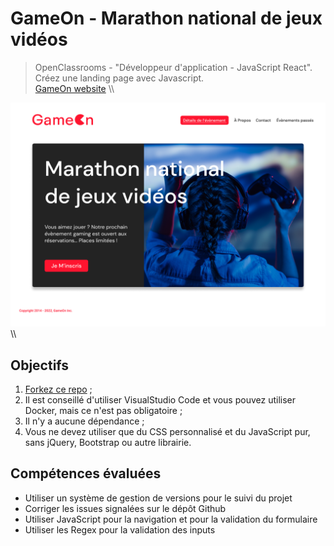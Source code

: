 # GameOn - Marathon national de jeux vidéos

> OpenClassrooms - "Développeur d'application - JavaScript React".  
> Créez une landing page avec Javascript.  
> [GameOn website](https://yann-github.github.io/GameOn-website-FR/starterOnly/) 
\\\\

![Website Mockup](./starterOnly/HomePage.png)
\\\\

## Objectifs

1. [Forkez ce repo](https://github.com/OpenClassrooms-Student-Center/GameOn-website-FR/) ;
2. Il est conseillé d'utiliser VisualStudio Code et vous pouvez utiliser Docker, mais ce n'est pas obligatoire ;
3. Il n'y a aucune dépendance ;
4. Vous ne devez utiliser que du CSS personnalisé et du JavaScript pur, sans jQuery, Bootstrap ou autre librairie.

## Compétences évaluées

- Utiliser un système de gestion de versions pour le suivi du projet
- Corriger les issues signalées sur le dépôt Github
- Utiliser JavaScript pour la navigation et pour la validation du formulaire
- Utiliser les Regex pour la validation des inputs
